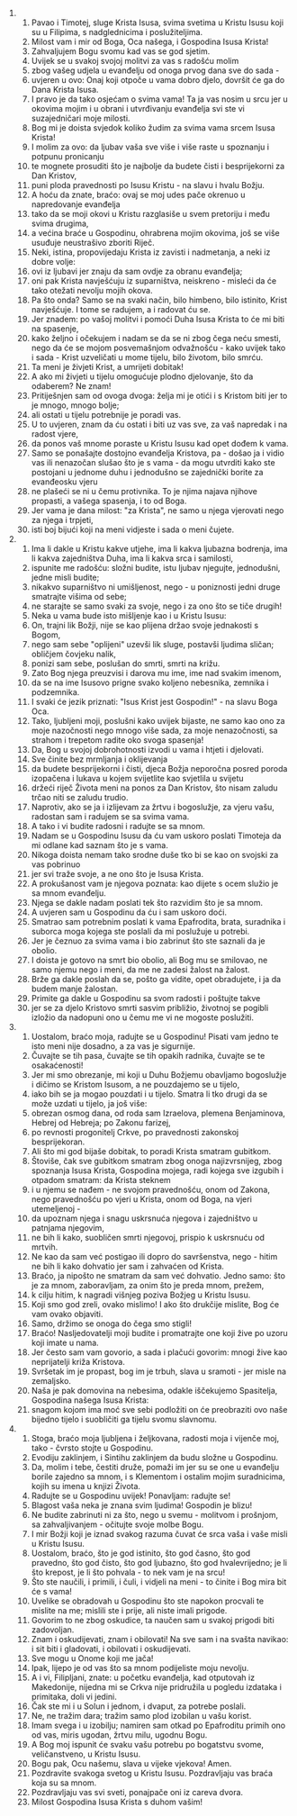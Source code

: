 <ol>
  <li>
    <ol>
      <li>Pavao i Timotej, sluge Krista Isusa, svima svetima u Kristu  Isusu koji su u Filipima, s nadglednicima i poslužiteljima.</li>
      <li>Milost  vam i mir od Boga, Oca našega, i Gospodina Isusa Krista!</li>
      <li>Zahvaljujem Bogu svomu kad vas se god sjetim.</li>
      <li>Uvijek  se u svakoj svojoj molitvi za vas s radošću molim</li>
      <li>zbog vašeg  udjela u evanđelju od onoga prvog dana sve do sada -</li>
      <li>uvjeren  u ovo: Onaj koji otpoče u vama dobro djelo, dovršit će ga do  Dana Krista Isusa.</li>
      <li>I pravo je da tako osjećam o svima vama!  Ta ja vas nosim u srcu jer u okovima mojim i u obrani i utvrđivanju  evanđelja svi ste vi suzajedničari moje milosti.</li>
      <li>Bog mi je  doista svjedok koliko žudim za svima vama srcem Isusa Krista!</li>
      <li>I molim za ovo: da ljubav vaša sve više i više raste u spoznanju  i potpunu pronicanju</li>
      <li>te mognete prosuditi što je najbolje  da budete čisti i besprijekorni za Dan Kristov,</li>
      <li>puni ploda  pravednosti po Isusu Kristu - na slavu i hvalu Božju.</li>
      <li>A hoću da znate, braćo: ovaj se moj udes pače okrenuo  u napredovanje evanđelja</li>
      <li>tako da se moji okovi u Kristu razglasiše  u svem pretoriju i među svima drugima,</li>
      <li>a većina braće u Gospodinu, ohrabrena mojim okovima, još se više usuđuje neustrašivo zboriti  Riječ.</li>
      <li>Neki, istina, propovijedaju Krista iz zavisti i nadmetanja, a neki iz dobre volje:</li>
      <li>ovi iz ljubavi jer znaju da sam ovdje  za obranu evanđelja;</li>
      <li>oni pak Krista navješćuju iz suparništva, neiskreno - misleći da će tako otežati nevolju mojih okova.</li>
      <li>Pa što onda? Samo se na svaki način, bilo himbeno, bilo istinito, Krist navješćuje. I tome se radujem, a i radovat ću se.</li>
      <li>Jer  znadem: po vašoj molitvi i pomoći Duha Isusa Krista to će  mi biti na spasenje,</li>
      <li>kako željno i očekujem i nadam se  da se ni zbog čega neću smesti, nego da će se mojom posvemašnjom  odvažnošću - kako uvijek tako i sada - Krist uzveličati u mome  tijelu, bilo životom, bilo smrću.</li>
      <li>Ta meni je živjeti Krist, a umrijeti dobitak!</li>
      <li>A ako mi živjeti u tijelu omogućuje  plodno djelovanje, što da odaberem? Ne znam!</li>
      <li>Pritiješnjen  sam od ovoga dvoga: želja mi je otići i s Kristom biti jer to  je mnogo, mnogo bolje;</li>
      <li>ali ostati u tijelu potrebnije je  poradi vas.</li>
      <li>U to uvjeren, znam da ću ostati i biti uz vas  sve, za vaš napredak i na radost vjere,</li>
      <li>da ponos vaš mnome  poraste u Kristu Isusu kad opet dođem k vama.</li>
      <li>Samo se ponašajte dostojno evanđelja Kristova, pa - došao  ja i vidio vas ili nenazočan slušao što je s vama - da mogu utvrditi  kako ste postojani u jednome duhu i jednodušno se zajednički  borite za evanđeosku vjeru</li>
      <li>ne plašeći se ni u čemu protivnika.  To je njima najava njihove propasti, a vašega spasenja, i to  od Boga.</li>
      <li>Jer vama je dana milost: "za Krista", ne samo u  njega vjerovati nego za njega i trpjeti,</li>
      <li>isti boj bijući  koji na meni vidjeste i sada o meni čujete.</li>
    </ol>
  </li>
  <li>
    <ol>
      <li>Ima li dakle u Kristu kakve utjehe, ima li kakva ljubazna bodrenja, ima li kakva zajedništva Duha, ima li kakva srca i samilosti,</li>
      <li>ispunite me radošću: složni budite, istu ljubav njegujte, jednodušni, jedne misli budite;</li>
      <li>nikakvo suparništvo ni umišljenost, nego - u poniznosti jedni druge smatrajte višima od sebe;</li>
      <li>ne  starajte se samo svaki za svoje, nego i za ono što se tiče drugih!</li>
      <li>Neka u vama bude isto mišljenje kao i u Kristu Isusu:</li>
      <li>On, trajni lik Božji, nije se kao plijena držao svoje jednakosti s Bogom,</li>
      <li>nego sam sebe "oplijeni" uzevši lik sluge, postavši ljudima sličan; obličjem čovjeku nalik,</li>
      <li>ponizi sam sebe, poslušan do smrti, smrti na križu.</li>
      <li>Zato Bog njega preuzvisi i darova mu ime, ime nad svakim imenom,</li>
      <li>da se na ime Isusovo prigne svako koljeno nebesnika, zemnika i podzemnika.</li>
      <li>I svaki će jezik priznati: "Isus Krist jest Gospodin!" - na slavu Boga Oca.</li>
      <li>Tako, ljubljeni moji, poslušni kako uvijek bijaste, ne  samo kao ono za moje nazočnosti nego mnogo više sada, za moje  nenazočnosti, sa strahom i trepetom radite oko svoga spasenja!</li>
      <li>Da, Bog u svojoj dobrohotnosti izvodi u vama i htjeti i djelovati.</li>
      <li>Sve činite bez mrmljanja i oklijevanja</li>
      <li>da budete besprijekorni  i čisti, djeca Božja neporočna posred poroda  izopačena i lukava u kojem svijetlite kao svjetlila u svijetu</li>
      <li>držeći riječ Života meni na ponos za Dan Kristov, što nisam  zaludu trčao niti se zaludu trudio.</li>
      <li>Naprotiv, ako  se ja i izlijevam za žrtvu i bogoslužje, za vjeru vašu, radostan  sam i radujem se sa svima vama.</li>
      <li>A tako i vi budite radosni  i radujte se sa mnom.</li>
      <li>Nadam se u Gospodinu Isusu da ću vam uskoro poslati Timoteja  da mi odlane kad saznam što je s vama.</li>
      <li>Nikoga doista nemam  tako srodne duše tko bi se kao on svojski za vas pobrinuo</li>
      <li>jer  svi traže svoje, a ne ono što je Isusa Krista.</li>
      <li>A prokušanost  vam je njegova poznata: kao dijete s ocem služio je sa mnom evanđelju.</li>
      <li>Njega se dakle nadam poslati tek što razvidim što je sa mnom.</li>
      <li>A uvjeren sam u Gospodinu da ću i sam uskoro doći.</li>
      <li>Smatrao sam potrebnim poslati k vama Epafrodita, brata, suradnika i suborca moga kojega ste poslali da mi poslužuje  u potrebi.</li>
      <li>Jer je čeznuo za svima vama i bio zabrinut što  ste saznali da je obolio.</li>
      <li>I doista je gotovo na smrt bio  obolio, ali Bog mu se smilovao, ne samo njemu nego i meni, da  me ne zadesi žalost na žalost.</li>
      <li>Brže ga dakle poslah da se, pošto ga vidite, opet obradujete, i ja da budem manje žalostan.</li>
      <li>Primite ga dakle u Gospodinu sa svom radosti i poštujte takve</li>
      <li>jer se za djelo Kristovo smrti sasvim približio, životnoj  se pogibli izložio da nadopuni ono u čemu me vi ne mogoste poslužiti.</li>
    </ol>
  </li>
  <li>
    <ol>
      <li>Uostalom, braćo moja, radujte se u Gospodinu! Pisati vam jedno  te isto meni nije dosadno, a za vas je sigurnije.</li>
      <li>Čuvajte  se tih pasa, čuvajte se tih opakih radnika, čuvajte se te osakaćenosti!</li>
      <li>Jer mi smo obrezanje, mi koji u Duhu Božjemu obavljamo bogoslužje  i dičimo se Kristom Isusom, a ne pouzdajemo se u tijelo,</li>
      <li>iako  bih se ja mogao pouzdati i u tijelo. Smatra li tko drugi da se  može uzdati u tijelo, ja još više:</li>
      <li>obrezan osmog dana, od  roda sam Izraelova, plemena Benjaminova, Hebrej od Hebreja; po  Zakonu farizej,</li>
      <li>po revnosti progonitelj Crkve, po pravednosti  zakonskoj besprijekoran.</li>
      <li>Ali što mi god bijaše dobitak, to  poradi Krista smatram gubitkom.</li>
      <li>Štoviše, čak sve gubitkom  smatram zbog onoga najizvrsnijeg, zbog spoznanja Isusa Krista, Gospodina mojega, radi kojega sve izgubih i otpadom smatram:  da Krista steknem</li>
      <li>i u njemu se nađem - ne svojom pravednošću, onom od Zakona, nego pravednošću po vjeri u Krista, onom od  Boga, na vjeri utemeljenoj -</li>
      <li>da upoznam njega i snagu uskrsnuća  njegova i zajedništvo u patnjama njegovim,</li>
      <li>ne bih li kako, suobličen smrti njegovoj, prispio k uskrsnuću od mrtvih.</li>
      <li>Ne  kao da sam već postigao ili dopro do savršenstva, nego - hitim  ne bih li kako dohvatio jer sam i zahvaćen od Krista.</li>
      <li>Braćo, ja nipošto ne smatram da sam već dohvatio. Jedno samo: što je  za mnom, zaboravljam, za onim što je preda mnom, prežem,</li>
      <li>k  cilju hitim, k nagradi višnjeg poziva Božjeg u Kristu Isusu.</li>
      <li>Koji smo god zreli, ovako mislimo! I ako što drukčije mislite, Bog će vam ovako objaviti.</li>
      <li>Samo, držimo se onoga do čega  smo stigli!</li>
      <li>Braćo! Nasljedovatelji moji budite i promatrajte one  koji žive po uzoru koji imate u nama.</li>
      <li>Jer često sam vam govorio, a sada i plačući govorim: mnogi žive kao neprijatelji križa  Kristova.</li>
      <li>Svršetak im je propast, bog im je trbuh, slava  u sramoti - jer misle na zemaljsko.</li>
      <li>Naša je pak domovina  na nebesima, odakle iščekujemo Spasitelja, Gospodina našega Isusa  Krista:</li>
      <li>snagom kojom ima moć sve sebi podložiti on će preobraziti  ovo naše bijedno tijelo i suobličiti ga tijelu svomu slavnomu.</li>
    </ol>
  </li>
  <li>
    <ol>
      <li>Stoga, braćo moja ljubljena i željkovana, radosti moja i vijenče  moj, tako - čvrsto stojte u Gospodinu.</li>
      <li>Evodiju zaklinjem, i Sintihu zaklinjem da budu složne  u Gospodinu.</li>
      <li>Da, molim i tebe, čestiti druže, pomaži im jer  su se one u evanđelju borile zajedno sa mnom, i s Klementom i  ostalim mojim suradnicima, kojih su imena u knjizi Života.</li>
      <li>Radujte se u Gospodinu uvijek! Ponavljam: radujte se!</li>
      <li>Blagost vaša neka je znana svim ljudima! Gospodin je blizu!</li>
      <li>Ne budite zabrinuti ni za što, nego u svemu - molitvom i prošnjom, sa zahvaljivanjem - očitujte svoje molbe Bogu.</li>
      <li>I mir Božji  koji je iznad svakog razuma čuvat će srca vaša i vaše misli u  Kristu Isusu.</li>
      <li>Uostalom, braćo, što je god istinito, što god časno, što  god pravedno, što god čisto, što god ljubazno, što god hvalevrijedno;  je li što krepost, je li što pohvala - to nek vam je na srcu!</li>
      <li>Što ste naučili, i primili, i čuli, i vidjeli na meni - to  činite i Bog mira bit će s vama!</li>
      <li>Uvelike se obradovah u Gospodinu što ste napokon procvali  te mislite na me; mislili ste i prije, ali niste imali prigode.</li>
      <li>Govorim to ne zbog oskudice, ta naučen sam u svakoj prigodi  biti zadovoljan.</li>
      <li>Znam i oskudijevati, znam i obilovati! Na  sve sam i na svašta navikao: i sit biti i gladovati, i obilovati  i oskudijevati.</li>
      <li>Sve mogu u Onome koji me jača!</li>
      <li>Ipak,  lijepo je od vas što sa mnom podijeliste moju nevolju.</li>
      <li>A  i vi, Filipljani, znate: u početku evanđelja, kad otputovah iz  Makedonije, nijedna mi se Crkva nije pridružila u pogledu izdataka  i primitaka, doli vi jedini.</li>
      <li>Čak ste mi i u Solun i jednom, i dvaput, za potrebe poslali.</li>
      <li>Ne, ne tražim dara; tražim  samo plod izobilan u vašu korist.</li>
      <li>Imam svega i u izobilju;  namiren sam otkad po Epafroditu primih ono od vas, miris ugodan, žrtvu milu, ugodnu Bogu.</li>
      <li>A Bog moj ispunit će svaku  vašu potrebu po bogatstvu svome, veličanstveno, u Kristu Isusu.</li>
      <li>Bogu pak, Ocu našemu, slava u vijeke vjekova! Amen.</li>
      <li>Pozdravite svakoga svetog u Kristu Isusu. Pozdravljaju  vas braća koja su sa mnom.</li>
      <li>Pozdravljaju vas svi sveti, ponajpače  oni iz careva dvora.</li>
      <li>Milost Gospodina Isusa Krista s duhom vašim!</li>
    </ol>
  </li>
</ol>